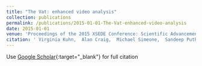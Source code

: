 ```yaml
---
title: "The Vat: enhanced video analysis"
collection: publications
permalink: /publications/2015-01-01-The-Vat-enhanced-video-analysis
date: 2015-01-01
venue: 'Proceedings of the 2015 XSEDE Conference: Scientific Advancements Enabled by Enhanced Cyberinfrastructure'
citation: ' Virginia Kuhn,  Alan Craig,  Michael Simeone,  Sandeep Puthanveetil Satheesan,  Luigi Marini, &quot;The Vat: enhanced video analysis.&quot; Proceedings of the 2015 XSEDE Conference: Scientific Advancements Enabled by Enhanced Cyberinfrastructure, 2015.'
---
```

Use [Google Scholar](https://scholar.google.com/scholar?q=The+Vat:+enhanced+video+analysis){:target="_blank"} for full citation